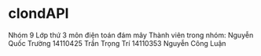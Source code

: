 # clondAPI
Nhóm 9 Lớp thứ 3 môn điện toán đám mây
Thành viên trong nhóm:
Nguyễn Quốc Trường 14110425
Trần Trọng Trí 14110353
Nguyễn Công Luận
